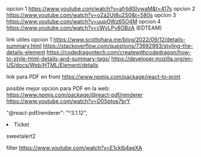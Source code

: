 opcion 1 https://www.youtube.com/watch?v=afrb8SlywaM&t=417s
opcion 2 https://www.youtube.com/watch?v=oZa2Ut8u2S0&t=580s
opcion 3 https://www.youtube.com/watch?v=uupOWz65O4M
opcion 4 https://www.youtube.com/watch?v=cWvLPy8OBzA (EDTEAM)

link utiles opcion 1
https://www.scottohara.me/blog/2022/09/12/details-summary.html
https://stackoverflow.com/questions/73692993/styling-the-details-element
https://codedragontech.com/createwithcodedragon/how-to-style-html-details-and-summary-tags/
https://developer.mozilla.org/en-US/docs/Web/HTML/Element/details


link para PDF en front
https://www.npmjs.com/package/react-to-print

posible mejor opcion para PDF en la web:
https://www.npmjs.com/package/@react-pdf/renderer
https://www.youtube.com/watch?v=D05ptoe7brY

"@react-pdf/renderer": "^3.1.12",
<li><Link href='/operation'>Ticket</Link></li>


sweetalert2


filter
https://www.youtube.com/watch?v=E1cklb4aeXA